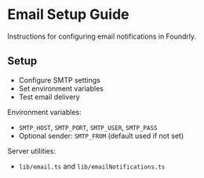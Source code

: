 # Email Setup Guide

Instructions for configuring email notifications in Foundrly.

## Setup
- Configure SMTP settings
- Set environment variables
- Test email delivery

Environment variables:
- `SMTP_HOST`, `SMTP_PORT`, `SMTP_USER`, `SMTP_PASS`
- Optional sender: `SMTP_FROM` (default used if not set)

Server utilities:
- `lib/email.ts` and `lib/emailNotifications.ts`